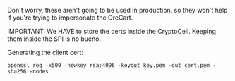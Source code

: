 Don't worry, these aren't going to be used in production, so they won't help if you're trying to impersonate the OreCart.

IMPORTANT: We HAVE to store the certs inside the CryptoCell. Keeping them inside the SPI is no bueno.


Generating the client cert:
```
openssl req -x509 -newkey rsa:4096 -keyout key.pem -out cert.pem -sha256 -nodes
```